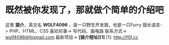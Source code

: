 既然被你发现了，那就做个简单的介绍吧
==
这里 **狼介**，英文名 **WOLF4096** ，是一只野生开发狼，也是一只Furry
擅长语言-> PHP、HTML、CSS
喜欢的事-> 写代码、画电路
联系方式-> wolf4096@foxmail.com
最新项目-> **[狼介短址][1]**
  [1]: http://f0f.cc
